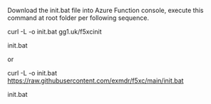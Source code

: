 Download the init.bat file into Azure Function console, execute this command at root folder per following sequence.

curl -L -o init.bat gg1.uk/f5xcinit

init.bat


or


curl -L -o init.bat https://raw.githubusercontent.com/exmdr/f5xc/main/init.bat

init.bat
